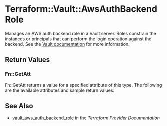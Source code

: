 # Terraform::Vault::AwsAuthBackendRole

Manages an AWS auth backend role in a Vault server. Roles constrain the
instances or principals that can perform the login operation against the
backend. See the [Vault
documentation](https://www.vaultproject.io/docs/auth/aws.html) for more
information.

## Return Values

### Fn::GetAtt

Fn::GetAtt returns a value for a specified attribute of this type. The following are the available attributes and sample return values.

## See Also

* [vault_aws_auth_backend_role](https://www.terraform.io/docs/providers/vault/r/aws_auth_backend_role.html) in the _Terraform Provider Documentation_